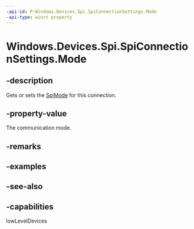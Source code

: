 ```yaml
---
-api-id: P:Windows.Devices.Spi.SpiConnectionSettings.Mode
-api-type: winrt property
---
```


<!-- Property syntax
public Windows.Devices.Spi.SpiMode Mode { get;  set; }
-->

# Windows.Devices.Spi.SpiConnectionSettings.Mode

## -description
Gets or sets the [SpiMode](spimode.md) for this connection.

## -property-value
The communication mode.

## -remarks

## -examples

## -see-also


## -capabilities
lowLevelDevices
